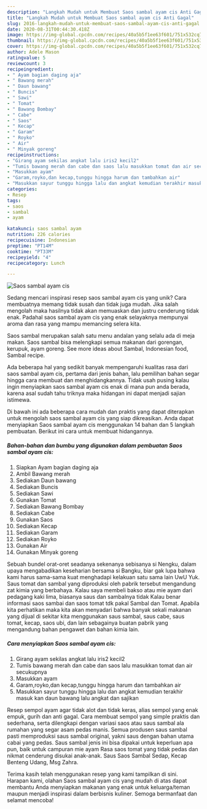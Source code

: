 ```yaml
---
description: "Langkah Mudah untuk Membuat Saos sambal ayam cis Anti Gagal"
title: "Langkah Mudah untuk Membuat Saos sambal ayam cis Anti Gagal"
slug: 2016-langkah-mudah-untuk-membuat-saos-sambal-ayam-cis-anti-gagal
date: 2020-08-31T00:44:30.418Z
image: https://img-global.cpcdn.com/recipes/40a5b5f1ee63f601/751x532cq70/saos-sambal-ayam-cis-foto-resep-utama.jpg
thumbnail: https://img-global.cpcdn.com/recipes/40a5b5f1ee63f601/751x532cq70/saos-sambal-ayam-cis-foto-resep-utama.jpg
cover: https://img-global.cpcdn.com/recipes/40a5b5f1ee63f601/751x532cq70/saos-sambal-ayam-cis-foto-resep-utama.jpg
author: Adele Mason
ratingvalue: 5
reviewcount: 3
recipeingredient:
- " Ayam bagian daging aja"
- " Bawang merah"
- " Daun bawang"
- " Buncis"
- " Sawi"
- " Tomat"
- " Bawang Bombay"
- " Cabe"
- " Saos"
- " Kecap"
- " Garam"
- " Royko"
- " Air"
- " Minyak goreng"
recipeinstructions:
- "Girang ayam sekilas angkat lalu iris2 kecil2"
- "Tumis bawang merah dan cabe dan saos lalu masukkan tomat dan air secukupnya"
- "Masukkan ayam"
- "Garam,royko,dan kecap,tunggu hingga harum dan tambahkan air"
- "Masukkan sayur tunggu hingga lalu dan angkat kemudian terakhir masuk kan daun bawang lalu angkat dan sajikan"
categories:
- Resep
tags:
- saos
- sambal
- ayam

katakunci: saos sambal ayam 
nutrition: 226 calories
recipecuisine: Indonesian
preptime: "PT14M"
cooktime: "PT33M"
recipeyield: "4"
recipecategory: Lunch

---
```



![Saos sambal ayam cis](https://img-global.cpcdn.com/recipes/40a5b5f1ee63f601/751x532cq70/saos-sambal-ayam-cis-foto-resep-utama.jpg)

Sedang mencari inspirasi resep saos sambal ayam cis yang unik? Cara membuatnya memang tidak susah dan tidak juga mudah. Jika salah mengolah maka hasilnya tidak akan memuaskan dan justru cenderung tidak enak. Padahal saos sambal ayam cis yang enak selayaknya mempunyai aroma dan rasa yang mampu memancing selera kita.

Saos sambal merupakan salah satu menu andalan yang selalu ada di meja makan. Saos sambal bisa melengkapi semua makanan dari gorengan, kerupuk, ayam goreng. See more ideas about Sambal, Indonesian food, Sambal recipe.

Ada beberapa hal yang sedikit banyak mempengaruhi kualitas rasa dari saos sambal ayam cis, pertama dari jenis bahan, lalu pemilihan bahan segar hingga cara membuat dan menghidangkannya. Tidak usah pusing kalau ingin menyiapkan saos sambal ayam cis enak di mana pun anda berada, karena asal sudah tahu triknya maka hidangan ini dapat menjadi sajian istimewa.


Di bawah ini ada beberapa cara mudah dan praktis yang dapat diterapkan untuk mengolah saos sambal ayam cis yang siap dikreasikan. Anda dapat menyiapkan Saos sambal ayam cis menggunakan 14 bahan dan 5 langkah pembuatan. Berikut ini cara untuk membuat hidangannya.

<!--inarticleads1-->

##### Bahan-bahan dan bumbu yang digunakan dalam pembuatan Saos sambal ayam cis:

1. Siapkan  Ayam bagian daging aja
1. Ambil  Bawang merah
1. Sediakan  Daun bawang
1. Sediakan  Buncis
1. Sediakan  Sawi
1. Gunakan  Tomat
1. Sediakan  Bawang Bombay
1. Sediakan  Cabe
1. Gunakan  Saos
1. Sediakan  Kecap
1. Sediakan  Garam
1. Sediakan  Royko
1. Gunakan  Air
1. Gunakan  Minyak goreng


Sebuah bundel orat-oret seadanya sekenanya sebisanya si Nengku, dalam upaya mengabadikan keseharian bersama si Bangku, biar gak lupa bahwa kami harus sama-sama kuat menghadapi kelakuan satu sama lain UwU Yuk. Saus tomat dan sambal yang diproduksi oleh pabrik tersebut mengandung zat kimia yang berbahaya. Kalau saya membeli bakso atau mie ayam dari pedagang kaki lima, biasanya saus dan sambalnya tidak Kalau benar informasi saos sambai dan saos tomat tdk pakal Sambal dan Tomat. Apabila kita perhatikan maka kita akan menyadari bahwa banyak sekali makanan yang dijual di sekitar kita menggunakan saus sambal, saus cabe, saus tomat, kecap, saos ubi, dan lain sebagainya buatan pabrik yang mengandung bahan pengawet dan bahan kimia lain. 

<!--inarticleads2-->

##### Cara menyiapkan Saos sambal ayam cis:

1. Girang ayam sekilas angkat lalu iris2 kecil2
1. Tumis bawang merah dan cabe dan saos lalu masukkan tomat dan air secukupnya
1. Masukkan ayam
1. Garam,royko,dan kecap,tunggu hingga harum dan tambahkan air
1. Masukkan sayur tunggu hingga lalu dan angkat kemudian terakhir masuk kan daun bawang lalu angkat dan sajikan


Resep sempol ayam agar tidak alot dan tidak keras, alias sempol yang enak empuk, gurih dan anti gagal. Cara membuat sempol yang simple praktis dan sederhana, serta dilengkapi dengan variasi saos atau saus sambal ala rumahan yang segar asam pedas manis. Semua produsen saus sambal pasti memproduksi saus sambal original, yakni saus dengan bahan utama cabai yang pedas. Saus sambal jenis ini bisa dipakai untuk keperluan apa pun, baik untuk campuran mie ayam Rasa saos tomat yang tidak pedas dan nikmat cenderung disukai anak-anak. Saus Saos Sambal Sedap, Kecap Benteng Udang, Msg Zahra. 

Terima kasih telah menggunakan resep yang kami tampilkan di sini. Harapan kami, olahan Saos sambal ayam cis yang mudah di atas dapat membantu Anda menyiapkan makanan yang enak untuk keluarga/teman maupun menjadi inspirasi dalam berbisnis kuliner. Semoga bermanfaat dan selamat mencoba!
